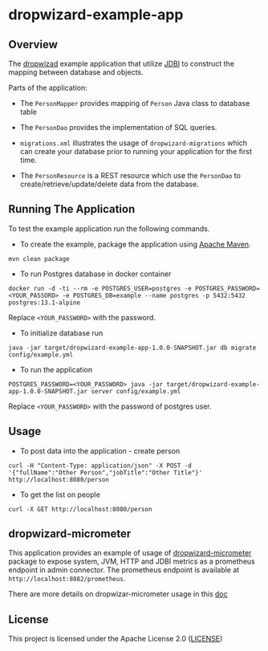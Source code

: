 # dropwizard-example-app

## Overview

The [dropwizad](https://www.dropwizard.io/en/latest/) example application that utilize [JDBI](http://jdbi.org/) to construct the mapping between database and objects.

Parts of the application:
* The `PersonMapper` provides mapping of `Person` Java class to database table

* The `PersonDao` provides the implementation of SQL queries.

* `migrations.xml` illustrates the usage of `dropwizard-migrations` which can create your database prior to running
your application for the first time.

* The `PersonResource` is a REST resource which use the `PersonDao` to create/retrieve/update/delete data from the database.


## Running The Application

To test the example application run the following commands.

* To create the example, package the application using [Apache Maven](https://maven.apache.org/).
```shell script
mvn clean package
```

* To run Postgres database in docker container
```shell script
docker run -d -ti --rm -e POSTGRES_USER=postgres -e POSTGRES_PASSWORD=<YOUR_PASSORD> -e POSTGRES_DB=example --name postgres -p 5432:5432 postgres:13.1-alpine
```

Replace `<YOUR_PASSWORD>` with the password.

* To initialize database run
```shell script
java -jar target/dropwizard-example-app-1.0.0-SNAPSHOT.jar db migrate config/example.yml
```

* To run the application
```shell script
POSTGRES_PASSWORD=<YOUR_PASSWORD> java -jar target/dropwizard-example-app-1.0.0-SNAPSHOT.jar server config/example.yml
```
Replace `<YOUR_PASSWORD>` with the password of postgres user.

## Usage
* To post data into the application - create person
```shell script
curl -H "Content-Type: application/json" -X POST -d '{"fullName":"Other Person","jobTitle":"Other Title"}' http://localhost:8080/person
```

* To get the list on people
```shell script
curl -X GET http://localhost:8080/person
```

## dropwizard-micrometer
This application provides an example of usage of [dropwizard-micrometer](https://github.com/MaksymDolgykh/dropwizard-micrometer)
package to expose system, JVM, HTTP and JDBI metrics as a prometheus endpoint in admin connector.
The prometheus endpoint is available at `http://localhost:8082/prometheus`.

There are more details on dropwizar-micrometer usage in this [doc](./docs/dropwizard-micrometer.md)

## License
This project is licensed under the Apache License 2.0 ([LICENSE](./LICENSE.TXT))
